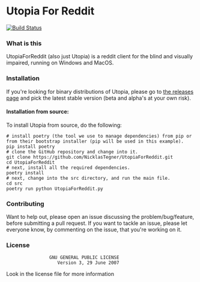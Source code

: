 # Utopia For Reddit

[![Build Status](https://travis-ci.com/NicklasTegner/UtopiaForReddit.svg?branch=master)](https://travis-ci.com/NicklasTegner/UtopiaForReddit)


### What is this
UtopiaForReddit (also just Utopia) is a reddit client for the blind and visually impaired, running on Windows and MacOS.


### Installation

If you're looking for binary distributions of Utopia, please go to [the releases page](https://github.com/NicklasTegner/UtopiaForReddit/releases) and pick the latest stable version (beta and alpha's at your own risk).


#### Installation from source:

To install Utopia from source, do the following:

    # install poetry (the tool we use to manage dependencies) from pip or from their bootstrap installer (pip will be used in this example).
    pip install poetry
    # clone the GitHub repository and change into it.
    git clone https://github.com/NicklasTegner/UtopiaForReddit.git
    cd UtopiaForReddit
    # next, install all the required dependencies.
    poetry install
    # next, change into the src directory, and run the main file.
    cd src
    poetry run python UtopiaForReddit.py


### Contributing

Want to help out, please open an issue discussing the problem/bug/feature, before submitting a pull request.
If you want to tackle an issue, please let everyone know, by commenting on the issue, that you're working on it.


### License
                    GNU GENERAL PUBLIC LICENSE
                       Version 3, 29 June 2007
Look in the license file for more information
